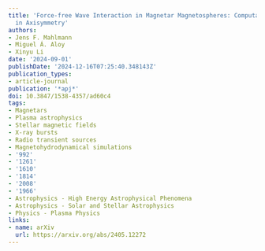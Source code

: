 ```yaml
---
title: 'Force-free Wave Interaction in Magnetar Magnetospheres: Computational Modeling
  in Axisymmetry'
authors:
- Jens F. Mahlmann
- Miguel Á. Aloy
- Xinyu Li
date: '2024-09-01'
publishDate: '2024-12-16T07:25:40.348143Z'
publication_types:
- article-journal
publication: '*apj*'
doi: 10.3847/1538-4357/ad60c4
tags:
- Magnetars
- Plasma astrophysics
- Stellar magnetic fields
- X-ray bursts
- Radio transient sources
- Magnetohydrodynamical simulations
- '992'
- '1261'
- '1610'
- '1814'
- '2008'
- '1966'
- Astrophysics - High Energy Astrophysical Phenomena
- Astrophysics - Solar and Stellar Astrophysics
- Physics - Plasma Physics
links:
- name: arXiv
  url: https://arxiv.org/abs/2405.12272
---
```

